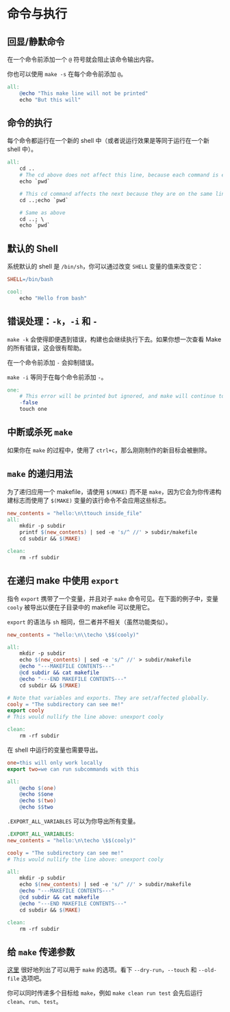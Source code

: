 # 命令与执行

## 回显/静默命令

在一个命令前添加一个 `@` 符号就会阻止该命令输出内容。

你也可以使用 `make -s` 在每个命令前添加 `@`。

```makefile
all: 
    @echo "This make line will not be printed"
    echo "But this will"
```

## 命令的执行

每个命令都运行在一个新的 shell 中（或者说运行效果是等同于运行在一个新 shell 中）。

```makefile
all: 
    cd ..
    # The cd above does not affect this line, because each command is effectively run in a new shell
    echo `pwd`

    # This cd command affects the next because they are on the same line
    cd ..;echo `pwd`

    # Same as above
    cd ..; \
    echo `pwd`
```

## 默认的 Shell

系统默认的 shell 是 `/bin/sh`，你可以通过改变 `SHELL` 变量的值来改变它：

```makefile
SHELL=/bin/bash

cool:
    echo "Hello from bash"
```

## 错误处理：`-k`，`-i` 和 `-`

`make -k` 会使得即便遇到错误，构建也会继续执行下去。如果你想一次查看 Make 的所有错误，这会很有帮助。

在一个命令前添加 `-` 会抑制错误。

`make -i` 等同于在每个命令前添加 `-`。

```makefile
one:
    # This error will be printed but ignored, and make will continue to run
    -false
    touch one
```

## 中断或杀死 `make`

<Note>如果你在 `make` 的过程中，使用了 `ctrl+c`，那么刚刚制作的新目标会被删除。</Note>

## `make` 的递归用法

为了递归应用一个 makefile，请使用 `$(MAKE)` 而不是 `make`，因为它会为你传递构建标志而使用了 `$(MAKE)` 变量的该行命令不会应用这些标志。

```makefile
new_contents = "hello:\n\ttouch inside_file"
all:
    mkdir -p subdir
    printf $(new_contents) | sed -e 's/^ //' > subdir/makefile
    cd subdir && $(MAKE)

clean:
    rm -rf subdir
```

## 在递归 make 中使用 `export`

指令 `export` 携带了一个变量，并且对子 `make` 命令可见。在下面的例子中，变量 `cooly` 被导出以便在子目录中的 makefile 可以使用它。

<Note>`export` 的语法与 `sh` 相同，但二者并不相关（虽然功能类似）。</Note>

```makefile
new_contents = "hello:\n\\techo \$$(cooly)"

all:
    mkdir -p subdir
    echo $(new_contents) | sed -e 's/^ //' > subdir/makefile
    @echo "---MAKEFILE CONTENTS---"
    @cd subdir && cat makefile
    @echo "---END MAKEFILE CONTENTS---"
    cd subdir && $(MAKE)

# Note that variables and exports. They are set/affected globally.
cooly = "The subdirectory can see me!"
export cooly
# This would nullify the line above: unexport cooly

clean:
    rm -rf subdir
```

在 shell 中运行的变量也需要导出。

```makefile
one=this will only work locally
export two=we can run subcommands with this

all: 
    @echo $(one)
    @echo $$one
    @echo $(two)
    @echo $$two
```

`.EXPORT_ALL_VARIABLES` 可以为你导出所有变量。

```makefile
.EXPORT_ALL_VARIABLES:
new_contents = "hello:\n\techo \$$(cooly)"

cooly = "The subdirectory can see me!"
# This would nullify the line above: unexport cooly

all:
    mkdir -p subdir
    echo $(new_contents) | sed -e 's/^ //' > subdir/makefile
    @echo "---MAKEFILE CONTENTS---"
    @cd subdir && cat makefile
    @echo "---END MAKEFILE CONTENTS---"
    cd subdir && $(MAKE)

clean:
    rm -rf subdir
```

## 给 `make` 传递参数

[这里](http://www.gnu.org/software/make/manual/make.html#Options-Summary) 很好地列出了可以用于 `make` 的选项。看下 `--dry-run`，`--touch` 和 `--old-file` 选项吧。

你可以同时传递多个目标给 `make`，例如 `make clean run test` 会先后运行 `clean`、`run`、`test`。
